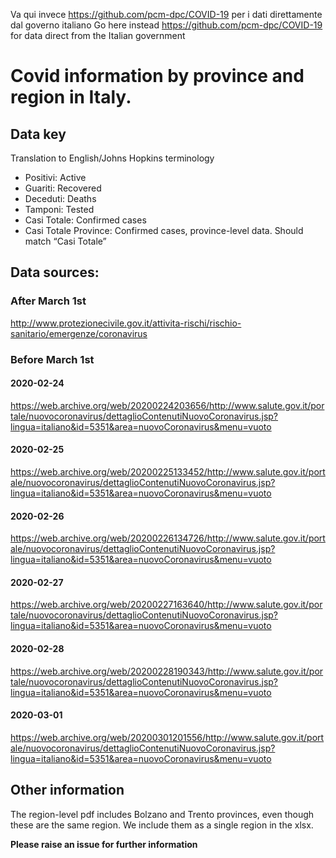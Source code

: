 Va qui invece https://github.com/pcm-dpc/COVID-19 per i dati direttamente dal governo italiano
Go here instead https://github.com/pcm-dpc/COVID-19 for data direct from the Italian government

# Covid information by province and region in Italy. 

## Data key

Translation to English/Johns Hopkins terminology

* Positivi: Active
* Guariti: Recovered 
* Deceduti: Deaths
* Tamponi: Tested
* Casi Totale: Confirmed cases
* Casi Totale Province: Confirmed cases, province-level data. Should match “Casi Totale”

## Data sources:

### After March 1st 

http://www.protezionecivile.gov.it/attivita-rischi/rischio-sanitario/emergenze/coronavirus

### Before March 1st

#### 2020-02-24

https://web.archive.org/web/20200224203656/http://www.salute.gov.it/portale/nuovocoronavirus/dettaglioContenutiNuovoCoronavirus.jsp?lingua=italiano&id=5351&area=nuovoCoronavirus&menu=vuoto

#### 2020-02-25

https://web.archive.org/web/20200225133452/http://www.salute.gov.it/portale/nuovocoronavirus/dettaglioContenutiNuovoCoronavirus.jsp?lingua=italiano&id=5351&area=nuovoCoronavirus&menu=vuoto

#### 2020-02-26

https://web.archive.org/web/20200226134726/http://www.salute.gov.it/portale/nuovocoronavirus/dettaglioContenutiNuovoCoronavirus.jsp?lingua=italiano&id=5351&area=nuovoCoronavirus&menu=vuoto

#### 2020-02-27

https://web.archive.org/web/20200227163640/http://www.salute.gov.it/portale/nuovocoronavirus/dettaglioContenutiNuovoCoronavirus.jsp?lingua=italiano&id=5351&area=nuovoCoronavirus&menu=vuoto

#### 2020-02-28

https://web.archive.org/web/20200228190343/http://www.salute.gov.it/portale/nuovocoronavirus/dettaglioContenutiNuovoCoronavirus.jsp?lingua=italiano&id=5351&area=nuovoCoronavirus&menu=vuoto

#### 2020-03-01

https://web.archive.org/web/20200301201556/http://www.salute.gov.it/portale/nuovocoronavirus/dettaglioContenutiNuovoCoronavirus.jsp?lingua=italiano&id=5351&area=nuovoCoronavirus&menu=vuoto

## Other information

The region-level pdf includes Bolzano and Trento provinces, even though these are the same region. We include them as a single region in the xlsx. 

**Please raise an issue for further information**
